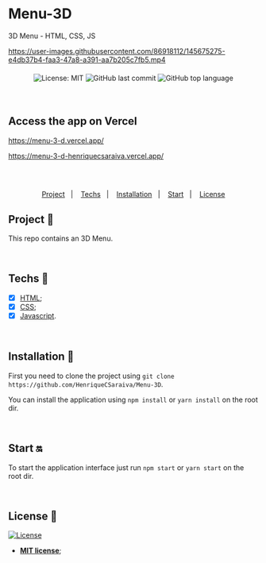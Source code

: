 # Menu-3D
3D Menu  - HTML, CSS, JS


https://user-images.githubusercontent.com/86918112/145675275-e4db37b4-faa3-47a8-a391-aa7b205c7fb5.mp4


<div align="center" style="margin: 20px; text-align: center">

  ![License: MIT](https://img.shields.io/badge/License-MIT-yellow.svg)
  ![GitHub last commit](https://img.shields.io/github/last-commit/HenriqueCSaraiva/Menu-3D?color=green&style=flat-square)
  ![GitHub top language](https://img.shields.io/github/languages/top/HenriqueCSaraiva/Menu-3D?style=flat-square)

</div>

<br>

## Access the app on Vercel
https://menu-3-d.vercel.app/

https://menu-3-d-henriquecsaraiva.vercel.app/

<br>

##

<p align="center">
  <a href="#project-star2">Project</a>&nbsp;&nbsp;&nbsp;|&nbsp;&nbsp;&nbsp;
  <a href="#techs-rocket">Techs</a>&nbsp;&nbsp;&nbsp;|&nbsp;&nbsp;&nbsp;
  <a href="#installation-wrench">Installation</a>&nbsp;&nbsp;&nbsp;|&nbsp;&nbsp;&nbsp;
  <a href="#start-on">Start</a>&nbsp;&nbsp;&nbsp;|&nbsp;&nbsp;&nbsp;
  <a href="#license-memo">License</a>
</p>

##


## Project :star2:

This repo contains an 3D Menu.

<br>

## Techs :rocket:

- [x] [HTML](https://developer.mozilla.org/pt-BR/docs/Web/HTML);
- [x] [CSS](https://developer.mozilla.org/pt-BR/docs/Web/CSS);
- [x] [Javascript](https://developer.mozilla.org/pt-BR/docs/Web/JavaScript).

<br>

## Installation :wrench:

First you need to clone the project using `git clone https://github.com/HenriqueCSaraiva/Menu-3D`.

You can install the application using `npm install` or `yarn install` on the root dir.

<br>

## Start :on:

To start the application interface just run `npm start` or `yarn start` on the root dir.

<br>

## License :memo:

[![License](http://img.shields.io/:license-mit-blue.svg?style=flat-square)](http://badges.mit-license.org)

- **[MIT license](https://github.com/HenriqueCSaraiva/Menu-3D/blob/master/LICENSE)**;
##

